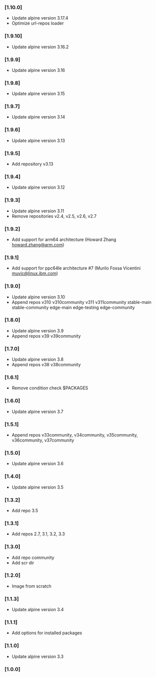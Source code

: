 ### [1.10.0]

-   Update alpine version 3.17.4
-   Optimize url-repos loader

### [1.9.10]

-   Update alpine version 3.16.2

### [1.9.9]

-   Update alpine version 3.16

### [1.9.8]

-   Update alpine version 3.15

### [1.9.7]

-   Update alpine version 3.14

### [1.9.6]

-   Update alpine version 3.13

### [1.9.5]

-   Add repository v3.13

### [1.9.4]

-   Update alpine version 3.12

### [1.9.3]

-   Update alpine version 3.11
-   Remove repositories v2.4, v2.5, v2.6, v2.7

### [1.9.2]

-   Add support for arm64 architecture (Howard Zhang <howard.zhang@arm.com>)

### [1.9.1]

-   Add support for ppc64le architecture #7 (Murilo Fossa Vicentini muvic@linux.ibm.com)

### [1.9.0]

-   Update alpine version 3.10
-   Append repos v310 v310community v311 v311community stable-main stable-community edge-main edge-testing edge-community

### [1.8.0]

-   Update alpine version 3.9
-   Append repos v39 v39community

### [1.7.0]

-   Update alpine version 3.8
-   Append repos v38 v38community

### [1.6.1]

-   Remove condition check \$PACKAGES

### [1.6.0]

-   Update alpine version 3.7

### [1.5.1]

-   Append repos v33community, v34community, v35community, v36community, v37community

### [1.5.0]

-   Update alpine version 3.6

### [1.4.0]

-   Update alpine version 3.5

### [1.3.2]

-   Add repo 3.5

### [1.3.1]

-   Add repos 2.7, 3.1, 3.2, 3.3

### [1.3.0]

-   Add repo community
-   Add scr dir

### [1.2.0]

-   Image from scratch

### [1.1.3]

-   Update alpine version 3.4

### [1.1.1]

-   Add options for installed packages

### [1.1.0]

-   Update alpine version 3.3

### [1.0.0]
